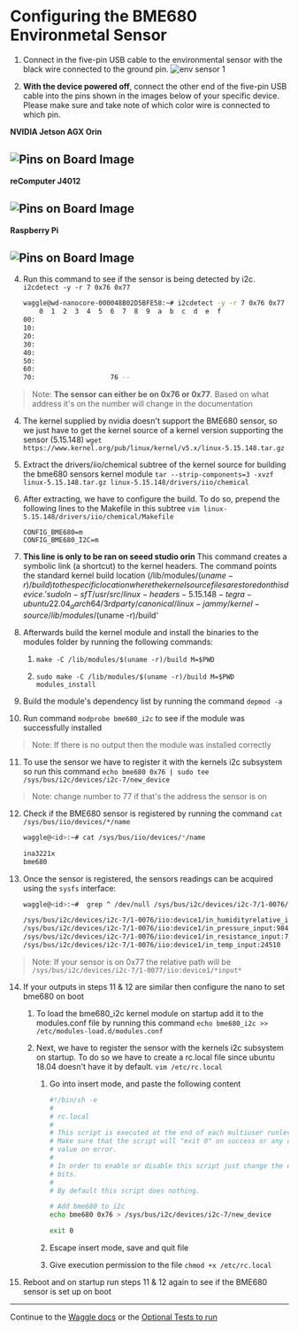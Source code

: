 # Configuring the BME680 Environmetal Sensor


1. Connect in the five-pin USB cable to the environmental sensor with the black wire connected to the ground pin.
  <img alt='env sensor 1' src='./images/bme680_plg_ort.jpg'></img>

2. **With the device powered off**, connect the other end of the five-pin USB cable into the pins shown in the images below of your specific device. Please make sure and take note of which color wire is connected to which pin.
    
 **NVIDIA Jetson AGX Orin** 
 
  <img alt='Pins on Board Image' src='./images/nvidia_plg_ort.jpg'></img>
  ---
 **reComputer J4012** 
 
  <img alt='Pins on Board Image' src='./images/seed_plg_ort.jpg'></img>
  ---
  **Raspberry Pi**
  
  <img alt='Pins on Board Image' src='./images/pi_plg_ort.jpg'></img>
  ---


4. Run this command to see if the sensor is being detected by i2c. `i2cdetect -y -r 7 0x76 0x77`

    ```bash
    waggle@wd-nanocore-000048B02D5BFE58:~# i2cdetect -y -r 7 0x76 0x77
        0  1  2  3  4  5  6  7  8  9  a  b  c  d  e  f
    00:                                                 
    10:                                                 
    20:                                                 
    30:                                                 
    40:                                                 
    50:                                                 
    60:                                                 
    70:                   76 -- 
    ```
> Note: **The sensor can either be on 0x76 or 0x77**. Based on what address it's on the number will change in the documentation

4.  The kernel supplied by nvidia doesn't support the BME680 sensor, so we just have to get the kernel source of a kernel version supporting the sensor (5.15.148)
`wget https://www.kernel.org/pub/linux/kernel/v5.x/linux-5.15.148.tar.gz`

5.  Extract the drivers/iio/chemical subtree of the kernel source for building the bme680 sensors kernel module
`tar --strip-components=3 -xvzf linux-5.15.148.tar.gz linux-5.15.148/drivers/iio/chemical`

6.  After extracting, we have to configure the build. To do so, prepend the following lines to the Makefile in this subtree `vim linux-5.15.148/drivers/iio/chemical/Makefile`

    ```
    CONFIG_BME680=m
    CONFIG_BME680_I2C=m
    ```
7. **This line is only to be ran on seeed studio orin**
This command creates a symbolic link (a shortcut) to the kernel headers. The command points the standard kernel build location (/lib/modules/$(uname -r)/build) to the specific location where the kernel source files are stored on this device.
'sudo ln -sfT /usr/src/linux-headers-5.15.148-tegra-ubuntu22.04_aarch64/3rdparty/canonical/linux-jammy/kernel-source /lib/modules/$(uname -r)/build'
8.  Afterwards build the kernel module and install the binaries to the modules folder by running the following commands:

    1. `make -C /lib/modules/$(uname -r)/build M=$PWD`

    2. `sudo make -C /lib/modules/$(uname -r)/build M=$PWD modules_install`

9.  Build the module's dependency list by running the command `depmod -a`

10.  Run command `modprobe bme680_i2c` to see if the module was successfully installed
> Note: If there is no output then the module was installed correctly

11.  To use the sensor we have to register it with the kernels i2c subsystem so run this command `echo bme680 0x76 | sudo tee /sys/bus/i2c/devices/i2c-7/new_device`
> Note: change number to 77 if that's the address the sensor is on

12. Check if the BME680 sensor is registered by running the command `cat /sys/bus/iio/devices/*/name`

    ```bash
    waggle@<id>:~# cat /sys/bus/iio/devices/*/name

    ina3221x
    bme680
    ```

13.  Once the sensor is registered, the sensors readings can be acquired using the `sysfs` interface:

        ```bash
        waggle@<id>:~#  grep ^ /dev/null /sys/bus/i2c/devices/i2c-7/1-0076/iio:device1/*input*

        /sys/bus/i2c/devices/i2c-7/1-0076/iio:device1/in_humidityrelative_input:63.827000000
        /sys/bus/i2c/devices/i2c-7/1-0076/iio:device1/in_pressure_input:984.630000000
        /sys/bus/i2c/devices/i2c-7/1-0076/iio:device1/in_resistance_input:7234
        /sys/bus/i2c/devices/i2c-7/1-0076/iio:device1/in_temp_input:24510
        ```
> Note: If your sensor is on 0x77 the relative path will be `/sys/bus/i2c/devices/i2c-7/1-0077/iio:device1/*input*`

14. If your outputs in steps 11 & 12 are similar then configure the nano to set bme680 on boot

    1. To load the bme680_i2c kernel module on startup add it to the modules.conf file by running this command `echo bme680_i2c >> /etc/modules-load.d/modules.conf`

    2. Next, we have to register the sensor with the kernels i2c subsystem on startup. To do so we have to create a rc.local file since ubuntu 18.04 doesn't have it by default. `vim /etc/rc.local`

        1. Go into insert mode, and paste the following content

            ```bash
            #!/bin/sh -e
            #
            # rc.local
            #
            # This script is executed at the end of each multiuser runlevel.
            # Make sure that the script will "exit 0" on success or any other
            # value on error.
            #
            # In order to enable or disable this script just change the execution
            # bits.
            #
            # By default this script does nothing.

            # Add bme680 to i2c
            echo bme680 0x76 > /sys/bus/i2c/devices/i2c-7/new_device

            exit 0
            ```

        2. Escape insert mode, save and quit file

        3. Give execution permission to the file `chmod +x /etc/rc.local`

15. Reboot and on startup run steps 11 & 12 again to see if the BME680 sensor is set up on boot

---

Continue to the [Waggle docs](https://docs.waggle-edge.ai/docs/about/overview) or the [Optional Tests to run](./test_nano.md)
